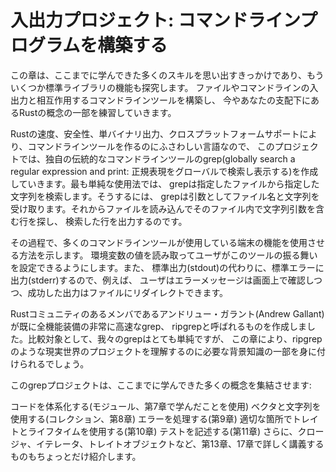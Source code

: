 # 入出力プロジェクト: コマンドラインプログラムを構築する
この章は、ここまでに学んできた多くのスキルを思い出すきっかけであり、もういくつか標準ライブラリの機能も探究します。 ファイルやコマンドラインの入出力と相互作用するコマンドラインツールを構築し、 今やあなたの支配下にあるRustの概念の一部を練習していきます。

Rustの速度、安全性、単バイナリ出力、クロスプラットフォームサポートにより、コマンドラインツールを作るのにふさわしい言語なので、 このプロジェクトでは、独自の伝統的なコマンドラインツールのgrep(globally search a regular expression and print: 正規表現をグローバルで検索し表示する)を作成していきます。最も単純な使用法では、 grepは指定したファイルから指定した文字列を検索します。そうするには、 grepは引数としてファイル名と文字列を受け取ります。それからファイルを読み込んでそのファイル内で文字列引数を含む行を探し、 検索した行を出力するのです。

その過程で、多くのコマンドラインツールが使用している端末の機能を使用させる方法を示します。 環境変数の値を読み取ってユーザがこのツールの振る舞いを設定できるようにします。また、 標準出力(stdout)の代わりに、標準エラーに出力(stderr)するので、例えば、 ユーザはエラーメッセージは画面上で確認しつつ、成功した出力はファイルにリダイレクトできます。

Rustコミュニティのあるメンバであるアンドリュー・ガラント(Andrew Gallant)が既に全機能装備の非常に高速なgrep、 ripgrepと呼ばれるものを作成しました。比較対象として、我々のgrepはとても単純ですが、 この章により、ripgrepのような現実世界のプロジェクトを理解するのに必要な背景知識の一部を身に付けられるでしょう。

このgrepプロジェクトは、ここまでに学んできた多くの概念を集結させます:

コードを体系化する(モジュール、第7章で学んだことを使用)
ベクタと文字列を使用する(コレクション、第8章)
エラーを処理する(第9章)
適切な箇所でトレイトとライフタイムを使用する(第10章)
テストを記述する(第11章)
さらに、クロージャ、イテレータ、トレイトオブジェクトなど、第13章、17章で詳しく講義するものもちょっとだけ紹介します。
